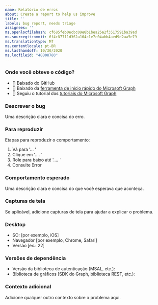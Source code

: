 ```yaml
---
name: Relatório de erros
about: Create a report to help us improve
title: ''
labels: bug report, needs triage
assignees: ''
ms.openlocfilehash: cf685feb0ecbc09e8b1bea25a2f3517591ba39ad
ms.sourcegitcommit: 6f4c87711d362a164c1e7c04abb4aed9d2aa5e79
ms.translationtype: MT
ms.contentlocale: pt-BR
ms.lasthandoff: 10/30/2020
ms.locfileid: "48808780"
---
```

### <a name="where-did-you-get-the-code"></a>Onde você obteve o código?

- [] Baixado do GitHub
- [] Baixado da [ferramenta de início rápido do Microsoft Graph](https://developer.microsoft.com/graph/quick-start)
- [] Seguiu o tutorial dos [tutoriais do Microsoft Graph](https://docs.microsoft.com/graph/tutorials)

### <a name="describe-the-bug"></a>Descrever o bug

Uma descrição clara e concisa do erro.

### <a name="to-reproduce"></a>Para reproduzir

Etapas para reproduzir o comportamento:

1. Vá para '... '
1. Clique em '.... '
1. Role para baixo até '.... '
1. Consulte Error

### <a name="expected-behavior"></a>Comportamento esperado

Uma descrição clara e concisa do que você esperava que aconteça.

### <a name="screenshots"></a>Capturas de tela

Se aplicável, adicione capturas de tela para ajudar a explicar o problema.

### <a name="desktop"></a>Desktop

- SO: [por exemplo, iOS]
- Navegador [por exemplo, Chrome, Safari]
- Versão [ex.: 22]

### <a name="dependency-versions"></a>Versões de dependência

- Versão da biblioteca de autenticação (MSAL, etc.):
- Biblioteca de gráficos (SDK do Graph, biblioteca REST, etc.):

### <a name="additional-context"></a>Contexto adicional

Adicione qualquer outro contexto sobre o problema aqui.
